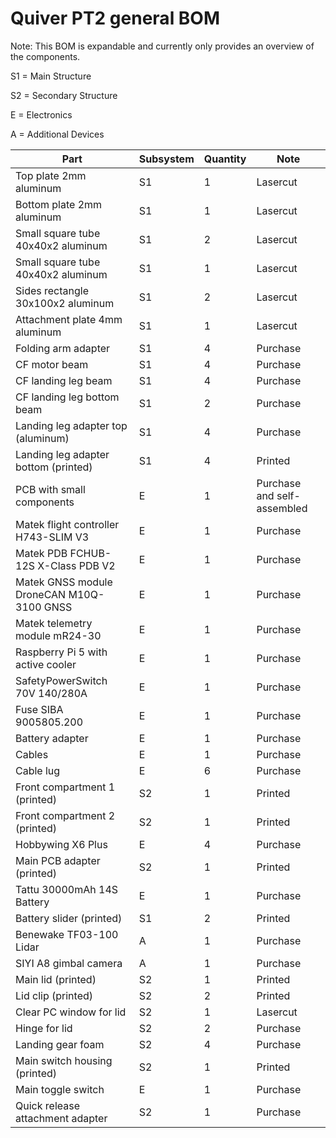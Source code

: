 # Quiver PT2 general BOM

Note: This BOM is expandable and currently only provides an overview of the components.

S1 = Main Structure

S2 = Secondary Structure

E = Electronics

A = Additional Devices

| Part                                      | Subsystem | Quantity | Note                        |
| ----------------------------------------- | --------- | -------- | --------------------------- |
| Top plate 2mm aluminum                    | S1        | 1        | Lasercut                    |
| Bottom plate 2mm aluminum                 | S1        | 1        | Lasercut                    |
| Small square tube 40x40x2 aluminum        | S1        | 2        | Lasercut                    |
| Small square tube 40x40x2 aluminum        | S1        | 1        | Lasercut                    |
| Sides rectangle 30x100x2 aluminum         | S1        | 2        | Lasercut                    |
| Attachment plate 4mm aluminum             | S1        | 1        | Lasercut                    |
| Folding arm adapter                       | S1        | 4        | Purchase                    |
| CF motor beam                             | S1        | 4        | Purchase                    |
| CF landing leg beam                       | S1        | 4        | Purchase                    |
| CF landing leg bottom beam                | S1        | 2        | Purchase                    |
| Landing leg adapter top (aluminum)        | S1        | 4        | Purchase                    |
| Landing leg adapter bottom (printed)      | S1        | 4        | Printed                     |
| PCB with small components                 | E         | 1        | Purchase and self-assembled |
| Matek flight controller H743-SLIM V3      | E         | 1        | Purchase                    |
| Matek PDB FCHUB-12S X-Class PDB V2        | E         | 1        | Purchase                    |
| Matek GNSS module DroneCAN M10Q-3100 GNSS | E         | 1        | Purchase                    |
| Matek telemetry module mR24-30            | E         | 1        | Purchase                    |
| Raspberry Pi 5 with active cooler         | E         | 1        | Purchase                    |
| SafetyPowerSwitch 70V 140/280A            | E         | 1        | Purchase                    |
| Fuse SIBA 9005805.200                     | E         | 1        | Purchase                    |
| Battery adapter                           | E         | 1        | Purchase                    |
| Cables                                    | E         | 1        | Purchase                    |
| Cable lug                                 | E         | 6        | Purchase                    |
| Front compartment 1 (printed)             | S2        | 1        | Printed                     |
| Front compartment 2 (printed)             | S2        | 1        | Printed                     |
| Hobbywing X6 Plus                         | E         | 4        | Purchase                    |
| Main PCB adapter (printed)                | S2        | 1        | Printed                     |
| Tattu 30000mAh 14S Battery                | E         | 1        | Purchase                    |
| Battery slider (printed)                  | S1        | 2        | Printed                     |
| Benewake TF03-100 Lidar                   | A         | 1        | Purchase                    |
| SIYI A8 gimbal camera                     | A         | 1        | Purchase                    |
| Main lid (printed)                        | S2        | 1        | Printed                     |
| Lid clip (printed)                        | S2        | 2        | Printed                     |
| Clear PC window for lid                   | S2        | 1        | Lasercut                    |
| Hinge for lid                             | S2        | 2        | Purchase                    |
| Landing gear foam                         | S2        | 4        | Purchase                    |
| Main switch housing (printed)             | S2        | 1        | Printed                     |
| Main toggle switch                        | E         | 1        | Purchase                    |
| Quick release attachment adapter          | S2        | 1        | Purchase                    |

